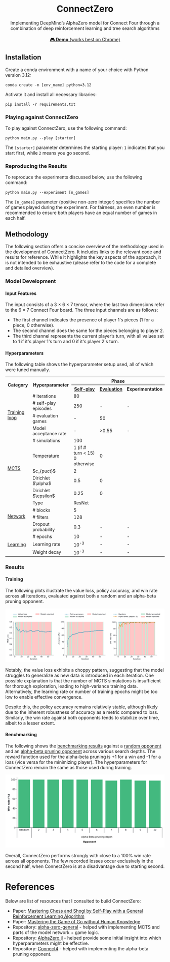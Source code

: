 <div align="center">
<h1>ConnectZero</h1>
  
Implementing DeepMind’s AlphaZero model for Connect Four through a
combination of deep reinforcement learning and tree search algorithms
\
\
[**🎮 Demo** (works best on Chrome)](https://connect-zero.onrender.com/) 

</div>

## Installation

Create a conda environment with a name of your choice with Python version 3.12:


```shell
conda create -n [env_name] python=3.12
```

Activate it and install all necessary libraries:

```shell
pip install -r requirements.txt
```

### Playing against ConnectZero

To play against ConnectZero, use the following command:
```shell
python main.py --play [starter]
```

The `[starter]` parameter determines the starting player: `1` indicates that you start first, while `2` means you go second.


### Reproducing the Results

To reproduce the experiments discussed below, use the following command:

```shell
python main.py --experiment [n_games]
```

The `[n_games]` parameter (positive non-zero integer) specifies the number of games played during the
experiment. For fairness, an even number is recommended to ensure both 
players have an equal number of games in each half.

## Methodology

The following section offers a concise overview of the methodology used 
in the development of ConnectZero. 
It includes links to the relevant code and results for reference. 
While it highlights the key aspects of the approach, 
it is not intended to be exhaustive (please refer to the 
code for a complete and detailed overview).

### Model Development

#### Input Features

The input consists of a 3 $\times$ 6 $\times$ 7 tensor, where the last 
two dimensions refer to the 6 $\times$ 7 Connect Four board.
The three input channels are as follows:
- The first channel indicates the presence of player 1's pieces (1 for a piece, 0 otherwise).
- The second channel does the same for the pieces belonging to player 2.
- The third channel represents the current player’s turn, with all values set to 1 if it's player 1's turn and 0 if it's player 2's turn.

#### Hyperparameters

The following table shows the hyperparameter setup used, all of which were 
tuned manually.

<div align="center">
<table>
    <tr>
        <th rowspan="2">Category</th>
        <th rowspan="2">Hyperparameter</th>
        <th colspan="3">Phase</th>
    </tr>
    <tr>
        <th><a href="./brain/SelfPlay.py">Self-play</a></th>
        <th><a href="./brain/Evaluator.py">Evaluation</a></th>
        <th>Experimentation</th>
    </tr>
    <tr>
        <td rowspan="4"><a href="./brain/AlphaZero.py">Training loop</a></td>
        <td># iterations</td>
        <td colspan="3">80</td>
    </tr>
    <tr>
        <td># self-play episodes</td>
        <td>250</td>
        <td>-</td>
        <td>-</td>
    </tr>
    <tr>
        <td># evaluation games</td>
        <td>-</td>
        <td colspan="2">50</td>
    </tr>
    <tr>
        <td>Model acceptance rate</td>
        <td>-</td>
        <td>>0.55</td>
        <td>-</td>
    </tr>
    <tr>
        <td rowspan="5"><a href="./brain/MCTS.py">MCTS</a></td>
        <td># simulations</td>
        <td colspan="3">100</td>
    </tr>
    <tr>
        <td>Temperature</td>
        <td>1 (if # turn < 15) <br> 0 otherwise</td>
        <td colspan="2">0</td>
    </tr>
    <tr>
        <td>$c_{puct}$</td>
        <td colspan="3">2</td>
    </tr>
    <tr>
        <td>Dirichlet $\alpha$</td>
        <td>0.5</td>
        <td colspan="2">0</td>
    </tr>
    <tr>
        <td>Dirichlet $\epsilon$</td>
        <td>0.25</td>
        <td colspan="2">0</td>
    </tr>
    <tr>
        <td rowspan="4"><a href="./models/DualResidualNetwork.py">Network</a></td>
        <td>Type</td>
        <td colspan="3">ResNet</td>
    </tr>
    <tr>
        <td># blocks</td>
        <td colspan="3">5</td>
    </tr>
    <tr>
        <td># filters</td>
        <td colspan="3">128</td>
    </tr>
    <tr>
        <td>Dropout probability</td>
        <td>0.3</td>
        <td>-</td>
        <td>-</td>
    </tr>
    <tr>
        <td rowspan="3"><a href="./models/DualResidualNetwork.py">Learning</a></td>
        <td># epochs</td>
        <td>10</td>
        <td>-</td>
        <td>-</td>
    </tr>
    <tr>
        <td>Learning rate</td>
        <td>10<sup>-3</sup></td>
        <td>-</td>
        <td>-</td>
    </tr>
    <tr>
        <td>Weight decay</td>
        <td>10<sup>-3</sup></td>
        <td>-</td>
        <td>-</td>
    </tr>
</table>
</div>

### Results

#### Training

The following plots illustrate the value loss, policy accuracy, 
and win rate across all iterations, evaluated against both a random 
and an alpha-beta pruning opponent.

<div align="center">
<picture>
    <source media="(prefers-color-scheme: dark)" srcset="./experiment/plots/loss_accuracy_winrate_curves_dark.png">
    <img alt="" src="./experiment/plots/loss_accuracy_winrate_curves_light.png" />
</picture>
</div>

Notably, the value loss exhibits a choppy pattern, suggesting that 
the model struggles to generalize as new data is introduced in each 
iteration. One possible explanation is that the number of MCTS 
simulations is insufficient for thorough exploration, leading to 
high-variance training data. Alternatively, the learning rate or 
number of training epochs might be too low to enable effective 
convergence.

Despite this, the policy accuracy remains relatively stable, although 
likely due to the inherent robustness of accuracy as a metric compared to 
loss. Similarly, the win rate against both opponents tends to stabilize 
over time, albeit to a lesser extent.

#### Benchmarking

The following shows the [benchmarking results](./experiment/logs/saved) against a [random opponent](./strategy/RandomStrategy.py) and an 
[alpha-beta pruning opponent](./strategy/AlphaBetaPruningStrategy.py) across various search depths. The reward function used for the 
alpha-beta pruning is +1 for a win and -1 for a loss (vice versa for the minimizing player).
The hyperparameters for ConnectZero remain the same as those used during training.

<div align="center">
<picture>
    <source media="(prefers-color-scheme: dark)" srcset="./experiment/plots/benchmark_results_plot_dark.png">
    <img alt="" src="./experiment/plots/benchmark_results_plot_light.png" />
</picture>
</div>

Overall, ConnectZero performs strongly with close to a 100% win rate across 
all opponents. The few recorded losses occur exclusively in the second half, when ConnectZero is at a disadvantage due to starting second.


# References

Below are list of resources that I consulted to build ConnectZero:

- Paper: [Mastering Chess and Shogi by Self-Play with a General Reinforcement Learning Algorithm](https://arxiv.org/abs/1712.01815)
- Paper: [Mastering the Game of Go without Human Knowledge](https://discovery.ucl.ac.uk/id/eprint/10045895/1/agz_unformatted_nature.pdf)
- Repository: [alpha-zero-general](https://github.com/suragnair/alpha-zero-general/tree/master) - helped with implementing MCTS and parts of the model network + game logic.
- Repository: [AlphaZero.jl](https://jonathan-laurent.github.io/AlphaZero.jl/dev/tutorial/connect_four/) - helped provide some initial insight into which hyperparameters might be effective.
- Repository: [Connect4](https://github.com/AbdallahReda/Connect4/blob/master/minimaxAlphaBeta.py) - helped with implementing the alpha-beta pruning opponent.